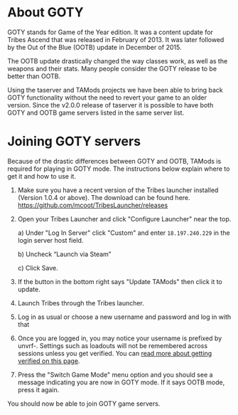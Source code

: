 # About GOTY

GOTY stands for Game of the Year edition. It was a content update for Tribes Ascend that was 
released in February of 2013. It was later followed by the Out of the Blue (OOTB) update in
December of 2015.

The OOTB update drastically changed the way classes work, as well as the weapons and their stats.
Many people consider the GOTY release to be better than OOTB.

Using the taserver and TAMods projects we have been able to bring back GOTY functionality
without the need to revert your game to an older version. Since the v2.0.0 release of taserver
it is possible to have both GOTY and OOTB game servers listed in the same server list.

# Joining GOTY servers

Because of the drastic differences between GOTY and OOTB, TAMods is required for playing in GOTY
mode. The instructions below explain where to get it and how to use it.

1) Make sure you have a recent version of the Tribes launcher installed (Version 1.0.4 or above).
   The download can be found here. https://github.com/mcoot/TribesLauncher/releases

2) Open your Tribes Launcher and click "Configure Launcher" near the top. 

    a) Under "Log In Server" click "Custom" and enter `18.197.240.229` in the login server host field.

    b) Uncheck “Launch via Steam”
    
    c) Click Save.
    
3) If the button in the bottom right says "Update TAMods" then click it to update.

4) Launch Tribes through the Tribes launcher.

5) Log in as usual or choose a new username and password and log in with that

6) Once you are logged in, you may notice your username is prefixed by unvrf-.
   Settings such as loadouts will not be remembered across sessions unless you get verified.
   You can [read more about getting verified on this page](/docs/user_manual/getting_verified.md).

7) Press the "Switch Game Mode" menu option and you should see a message indicating you are 
   now in GOTY mode. If it says OOTB mode, press it again.
   
You should now be able to join GOTY game servers.
